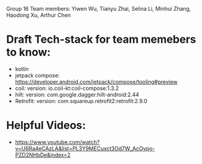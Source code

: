 Group 16
Team members: Yiwen Wu, Tianyu Zhai, Selina Li, Minhui Zhang, Haodong Xu, Arthur Chen


# Draft Tech-stack for team memebers to know:
  - kotlin
  - jetpack compose: https://developer.android.com/jetpack/compose/tooling#preview
  - coil:
      version: io.coil-kt:coil-compose:1.3.2
  - hilt: 
      version: com.google.dagger:hilt-android:2.44
  - Retrofit:
      version: com.squareup.retrofit2:retrofit:2.9.0
  
  
# Helpful Videos:
  - https://www.youtube.com/watch?v=U6Ra4eCAzLA&list=PL3Y9MECuxct3Od7W_AcOvpo-PZD2NHbDe&index=2





